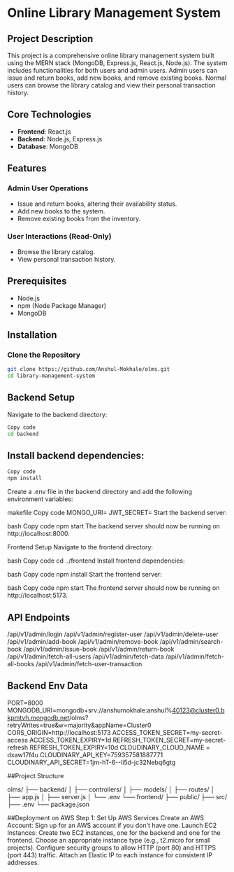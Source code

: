 # Online Library Management System

## Project Description

This project is a comprehensive online library management system built using the MERN stack (MongoDB, Express.js, React.js, Node.js). The system includes functionalities for both users and admin users. Admin users can issue and return books, add new books, and remove existing books. Normal users can browse the library catalog and view their personal transaction history.

## Core Technologies
- **Frontend**: React.js
- **Backend**: Node.js, Express.js
- **Database**: MongoDB

## Features

### Admin User Operations
- Issue and return books, altering their availability status.
- Add new books to the system.
- Remove existing books from the inventory.

### User Interactions (Read-Only)
- Browse the library catalog.
- View personal transaction history.

## Prerequisites

- Node.js
- npm (Node Package Manager)
- MongoDB

## Installation

### Clone the Repository

```bash
git clone https://github.com/Anshul-Mokhale/olms.git
cd library-management-system
```


## Backend Setup
Navigate to the backend directory:

```bash
Copy code
cd backend
```
## Install backend dependencies:

```bash
Copy code
npm install
```
Create a .env file in the backend directory and add the following environment variables:

makefile
Copy code
MONGO_URI=<Your MongoDB URI>
JWT_SECRET=<Your JWT Secret>
Start the backend server:

bash
Copy code
npm start
The backend server should now be running on http://localhost:8000.

Frontend Setup
Navigate to the frontend directory:

bash
Copy code
cd ../frontend
Install frontend dependencies:

bash
Copy code
npm install
Start the frontend server:

bash
Copy code
npm start
The frontend server should now be running on http://localhost:5173.

## API Endpoints
/api/v1/admin/login
/api/v1/admin/register-user
/api/v1/admin/delete-user
/api/v1/admin/add-book
/api/v1/admin/remove-book
/api/v1/admin/search-book
/api/v1/admin/issue-book
/api/v1/admin/return-book
/api/v1/admin/fetch-all-users
/api/v1/admin/fetch-data
/api/v1/admin/fetch-all-books
/api/v1/admin/fetch-user-transaction

## Backend Env Data

PORT=8000
MONGODB_URI=mongodb+srv://anshumokhale:anshul%40123@cluster0.bkpmtvh.mongodb.net/olms?retryWrites=true&w=majority&appName=Cluster0
CORS_ORIGIN=http://localhost:5173
ACCESS_TOKEN_SECRET=my-secret-access
ACCESS_TOKEN_EXPIRY=1d
REFRESH_TOKEN_SECRET=my-secret-refresh
REFRESH_TOKEN_EXPIRY=10d
CLOUDINARY_CLOUD_NAME = dxaw17f4u
CLOUDINARY_API_KEY=759357581887771
CLOUDINARY_API_SECRET=1jm-hT-6--li5d-jc32Nebq6gtg

##Project Structure

olms/
├── backend/
│   ├── controllers/
│   ├── models/
│   ├── routes/
│   ├── app.js
│   ├── server.js
│   └── .env
└── frontend/
    ├── public/
    ├── src/
    ├── .env
    └── package.json


##Deployment on AWS
Step 1: Set Up AWS Services
Create an AWS Account: Sign up for an AWS account if you don't have one.
Launch EC2 Instances:
Create two EC2 instances, one for the backend and one for the frontend.
Choose an appropriate instance type (e.g., t2.micro for small projects).
Configure security groups to allow HTTP (port 80) and HTTPS (port 443) traffic.
Attach an Elastic IP to each instance for consistent IP addresses.
